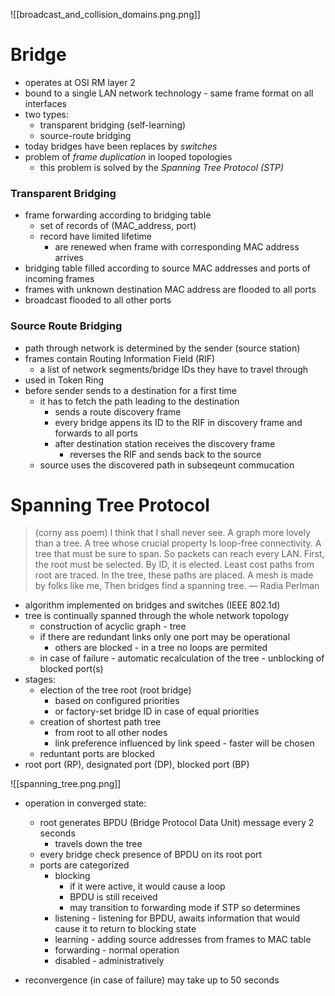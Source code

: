 ![[broadcast_and_collision_domains.png.png]]
# Bridge
- operates at OSI RM layer 2
- bound to a single LAN network technology - same frame format on all interfaces
- two types: 
	- transparent  bridging (self-learning)
	- source-route bridging
- today bridges have been replaces by *switches*
- problem of *frame duplication* in looped topologies 
	- this problem is solved by the *Spanning Tree Protocol (STP)*


### Transparent Bridging
- frame forwarding according to bridging table 
	- set of records of (MAC_address, port)
	- record have limited lifetime 
		- are renewed when frame with corresponding MAC address arrives
- bridging table filled according to source MAC addresses and ports of incoming frames
- frames with unknown destination MAC address are flooded to all ports
- broadcast flooded to all other ports

### Source Route Bridging
- path through network is determined by the sender (source station)
- frames contain Routing Information Field (RIF)
	- a list of network segments/bridge IDs they have to travel through
- used in Token Ring
- before sender sends to a destination for a first time
	- it has to fetch the path leading to the destination
		- sends a route discovery frame
		- every bridge appens its ID to the RIF in discovery frame and forwards to all ports
		- after destination station receives the discovery frame
			- reverses the RIF and sends back to the source
	- source uses the discovered path in subseqeunt commucation

# Spanning Tree Protocol	

> (corny ass poem)
> I think that I shall never see. 
> A graph more lovely than a tree. 
> A tree whose crucial property 
> Is loop-free connectivity. 
> A tree that must be sure to span. 
> So packets can reach every LAN. 
> First, the root must be selected. 
> By ID, it is elected. 
> Least cost paths from root are traced. 
> In the tree, these paths are placed. 
> A mesh is made by folks like me, 
> Then bridges find a spanning tree.  — Radia Perlman

- algorithm implemented on bridges and switches (IEEE 802.1d)
- tree is continually spanned through the whole network topology
	- construction of acyclic graph - tree
	- if there are redundant links only one port may be operational 
		- others are blocked - in a tree no loops are permited
	- in case of failure - automatic recalculation of the tree - unblocking of blocked port(s)
- stages:
	- election of the tree root (root bridge)
		- based on configured priorities 
		- or factory-set bridge ID in case of equal priorities
	- creation of shortest path tree
		- from root to all other nodes
		- link preference influenced by link speed - faster will be chosen
	- reduntant ports are blocked
- root port (RP), designated port (DP), blocked port (BP)

![[spanning_tree.png.png]]

- operation in converged state:
	- root generates BPDU (Bridge Protocol Data Unit) message every 2 seconds
		- travels down the tree
	- every bridge check presence of BPDU on its root port
	- ports are categorized
		- blocking 
			- if it were active, it would cause a loop
			- BPDU is still received
			- may transition to forwarding mode if STP so determines	
		- listening - listening for BPDU, awaits information that would cause it to return to blocking state
		- learning - adding source addresses from frames to MAC table
		- forwarding - normal operation
		- disabled - administratively

- reconvergence (in case of failure) may take up to 50 seconds




